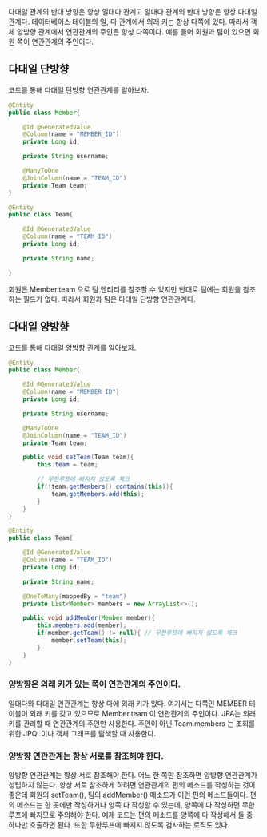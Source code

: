 다대일 관계의 반대 방향은 항상 일대다 관계고 일대다 관계의 반대 방향은 항상 다대일 관계다. 데이터베이스 테이블의 일, 다 관계에서 외래 키는 항상 다쪽에 있다. 따라서 객체 양방향 관계에서 연관관계의 주인은 항상 다쪽이다. 예를 들어 회원과 팀이 있으면 회원 쪽이 연관관계의 주인이다.

## 다대일 단방향
코드를 통해 다대일 단방향 연관관계를 알아보자.

```java
@Entity
public class Member{

	@Id @GeneratedValue
	@Column(name = "MEMBER_ID")
	private Long id;

	private String username;

	@ManyToOne
	@JoinColumn(name = "TEAM_ID")
	private Team team;
}
```

```java
@Entity
public class Team{

	@Id @GeneratedValue
	@Column(name = "TEAM_ID")
	private Long id;

	private String name;

}
```

회원은 Member.team 으로 팀 엔티티를 참조할 수 있지만 반대로 팀에는 회원을 참조하는 필드가 없다. 따라서 회원과 팀은 다대일 단방향 연관관계다.

## 다대일 양방향
코드를 통해 다대일 양방향 관계를 알아보자.

```java
@Entity
public class Member{

	@Id @GeneratedValue
	@Column(name = "MEMBER_ID")
	private Long id;

	private String username;

	@ManyToOne
	@JoinColumn(name = "TEAM_ID")
	private Team team;

	public void setTeam(Team team){
		this.team = team;

		// 무한루프에 빠지지 않도록 체크
		if(!team.getMembers().contains(this)){
			team.getMembers.add(this);
		}
	}
}
```

```java
@Entity
public class Team{

	@Id @GeneratedValue
	@Column(name = "TEAM_ID")
	private Long id;

	private String name;

	@OneToMany(mappedBy = "team")
	private List<Member> members = new ArrayList<>();

	public void addMember(Member member){
		this.members.add(member);
		if(member.getTeam() != null){ // 무한루프에 빠지지 않도록 체크
			member.setTeam(this);
		}
	}
}
```

### 양방향은 외래 키가 있는 쪽이 연관관계의 주인이다.
일대다와 다대일 연관관계는 항상 다에 외래 키가 있다. 여기서는 다쪽인 MEMBER 테이블이 외래 키를 갖고 있으므로 Member.team 이 연관관계의 주인이다. JPA는 외래 키를 관리할 때 연관관계의 주인만 사용한다. 주인이 아닌 Team.members 는 조회를 위한 JPQL이나 객체 그래프를 탐색할 때 사용한다.

### 양방향 연관관계는 항상 서로를 참조해야 한다.
양방향 연관관계는 항상 서로 참조해야 한다. 어느 한 쪽만 참조하면 양방향 연관관계가 성립하지 않는다. 항상 서로 참조하게 하려면 연관관계의 편의 메소드를 작성하는 것이 좋은데 회원의 setTeam(), 팀의 addMember() 메소드가 이런 편의 메소드들이다. 편의 메소드는 한 곳에만 작성하거나 양쪽 다 작성할 수 있는데, 양쪽에 다 작성하면 무한루프에 빠지므로 주의해야 한다. 예제 코드는 편의 메소드를 양쪽에 다 작성해서 둘 중 하나만 호출하면 된다. 또한 무한루프에 빠지지 않도록 검사하는 로직도 있다.
